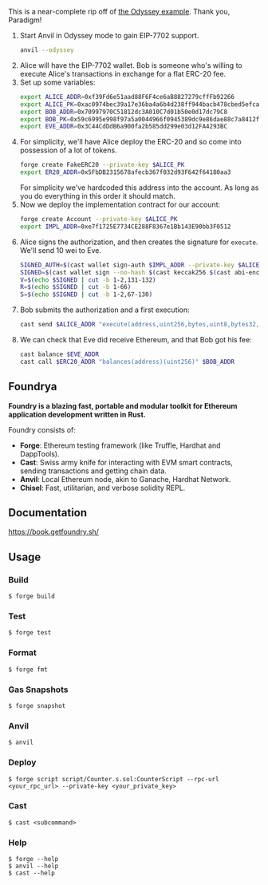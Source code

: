 This is a near-complete rip off of [the Odyssey example](https://github.com/ithacaxyz/odyssey-examples/blob/main/chapter1/contracts/src/ERC20Fee.sol). Thank you, Paradigm!

1. Start Anvil in Odyssey mode to gain EIP-7702 support.
   ```sh
   anvil --odyssey
   ```
2. Alice will have the EIP-7702 wallet. Bob is someone who's willing to execute Alice's transactions in exchange for a flat ERC-20 fee.
3. Set up some variables:
   ```sh
   export ALICE_ADDR=0xf39Fd6e51aad88F6F4ce6aB8827279cffFb92266
   export ALICE_PK=0xac0974bec39a17e36ba4a6b4d238ff944bacb478cbed5efcae784d7bf4f2ff80
   export BOB_ADDR=0x70997970C51812dc3A010C7d01b50e0d17dc79C8
   export BOB_PK=0x59c6995e998f97a5a0044966f0945389dc9e86dae88c7a8412f4603b6b78690d
   export EVE_ADDR=0x3C44CdDdB6a900fa2b585dd299e03d12FA4293BC
   ```
4. For simplicity, we'll have Alice deploy the ERC-20 and so come into possession of a lot of tokens.
   ```sh
   forge create FakeERC20 --private-key $ALICE_PK
   export ER20_ADDR=0x5FbDB2315678afecb367f032d93F642f64180aa3
   ```
   For simplicity we've hardcoded this address into the account. As long as you do everything in this order it should match.
5. Now we deploy the implementation contract for our account:
   ```sh
   forge create Account --private-key $ALICE_PK
   export IMPL_ADDR=0xe7f1725E7734CE288F8367e1Bb143E90bb3F0512
   ```
6. Alice signs the authorization, and then creates the signature for `execute`. We'll send 10 wei to Eve.
   ```sh
   SIGNED_AUTH=$(cast wallet sign-auth $IMPL_ADDR --private-key $ALICE_PK)
   SIGNED=$(cast wallet sign --no-hash $(cast keccak256 $(cast abi-encode 'f(uint256,address,uint256,bytes)' 0 $EVE_ADDR 10 0x)) --private-key $ALICE_PK)
   V=$(echo $SIGNED | cut -b 1-2,131-132)
   R=$(echo $SIGNED | cut -b 1-66)
   S=$(echo $SIGNED | cut -b 1-2,67-130)
   ```
7. Bob submits the authorization and a first execution:
   ```sh
   cast send $ALICE_ADDR "execute(address,uint256,bytes,uint8,bytes32,bytes32)" $EVE_ADDR 10 0x V $R $S  --private-key $BOB_PK --auth $SIGNED_AUTH
   ```
8. We can check that Eve did receive Ethereum, and that Bob got his fee:
   ```sh
   cast balance $EVE_ADDR
   cast call $ERC20_ADDR "balances(address)(uint256)" $BOB_ADDR
   ```

## Foundrya

**Foundry is a blazing fast, portable and modular toolkit for Ethereum application development written in Rust.**

Foundry consists of:

-   **Forge**: Ethereum testing framework (like Truffle, Hardhat and DappTools).
-   **Cast**: Swiss army knife for interacting with EVM smart contracts, sending transactions and getting chain data.
-   **Anvil**: Local Ethereum node, akin to Ganache, Hardhat Network.
-   **Chisel**: Fast, utilitarian, and verbose solidity REPL.

## Documentation

https://book.getfoundry.sh/

## Usage

### Build

```shell
$ forge build
```

### Test

```shell
$ forge test
```

### Format

```shell
$ forge fmt
```

### Gas Snapshots

```shell
$ forge snapshot
```

### Anvil

```shell
$ anvil
```

### Deploy

```shell
$ forge script script/Counter.s.sol:CounterScript --rpc-url <your_rpc_url> --private-key <your_private_key>
```

### Cast

```shell
$ cast <subcommand>
```

### Help

```shell
$ forge --help
$ anvil --help
$ cast --help
```
